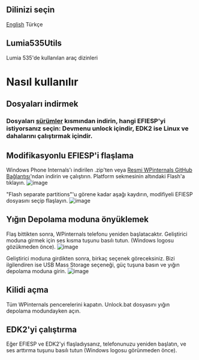 ## Dilinizi seçin
[English](https://github.com/lyntax23/Lumia535Utils/main/readme/README-en.md) Türkçe

## Lumia535Utils
Lumia 535'de kullanılan araç dizinleri

# Nasıl kullanılır
## Dosyaları indirmek
### Dosyaları [sürümler](https://github.com/sonic011gamer/Lumia535Utils/tags) kısmından indirin, hangi EFIESP'yi istiyorsanız seçin: Devmenu unlock içindir, EDK2 ise Linux ve dahalarını çalıştırmak içindir.

## Modifikasyonlu EFIESP'i flaşlama
Windows Phone Internals'ı indirilen .zip'ten veya [Resmi WPinternals GitHub Bağlantısı](https://github.com/ReneLergner/WPinternals)'ndan indirin ve çalıştırın.
Platform sekmesinin altındaki Flash'a tıklayın.
![image](https://github.com/sonic011gamer/Lumia535Utils/blob/main/images/Where_Flash_is.png?raw=true)

"Flash separate partitions"'u görene kadar aşağı kaydırın, modifiyeli EFIESP dosyasını seçip flaşlayın.
![image](https://github.com/sonic011gamer/Lumia535Utils/blob/main/images/Flash.png?raw=true)
## Yığın Depolama moduna önyüklemek
Flaş bittikten sonra, WPinternals telefonu yeniden başlatacaktır. Geliştirici moduna girmek için ses kısma tuşunu basılı tutun. (Windows logosu gözükmeden önce).
![image](https://github.com/sonic011gamer/Lumia535Utils/blob/main/images/DeveloperMenu.jpg?raw=true)

Geliştirici moduna girdikten sonra, birkaç seçenek göreceksiniz. Bizi ilgilendiren ise USB Mass Storage seçeneği, güç tuşuna basın ve yığın depolama moduna girin.
![image](https://github.com/sonic011gamer/Lumia535Utils/blob/main/images/Mass_Storage.jpg?raw=true)

## Kilidi açma
Tüm WPinternals pencerelerini kapatın. Unlock.bat dosyasını yığın depolama modundayken açın.

## EDK2'yi çalıştırma
Eğer EFIESP ve EDK2'yi flaşladıysanız, telefonunuzu yeniden başlatın, ve ses arttırma tuşunu basılı tutun (Windows logosu görünmeden önce).

